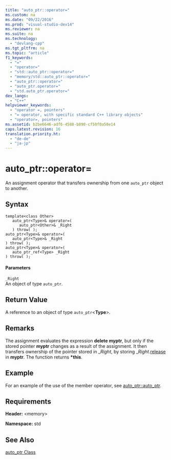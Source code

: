 ```yaml
---
title: "auto_ptr::operator="
ms.custom: na
ms.date: "09/22/2016"
ms.prod: "visual-studio-dev14"
ms.reviewer: na
ms.suite: na
ms.technology: 
  - "devlang-cpp"
ms.tgt_pltfrm: na
ms.topic: "article"
f1_keywords: 
  - "="
  - "operator="
  - "std::auto_ptr::operator="
  - "memory/std::auto_ptr::operator="
  - "auto_ptr::operator="
  - "auto_ptr.operator="
  - "std.auto_ptr.operator="
dev_langs: 
  - "C++"
helpviewer_keywords: 
  - "operator =, pointers"
  - "= operator, with specific standard C++ library objects"
  - "operator=, pointers"
ms.assetid: b2be6646-adf6-4588-b890-cf50f0a58e14
caps.latest.revision: 16
translation.priority.ht: 
  - "de-de"
  - "ja-jp"
---
```

# auto_ptr::operator=
An assignment operator that transfers ownership from one `auto_ptr` object to another.  
  
## Syntax  
  
```  
template<class Other>  
   auto_ptr<Type>& operator=(  
      auto_ptr<Other>& _Right  
   ) throw( );  
auto_ptr<Type>& operator=(  
   auto_ptr<Type>& _Right  
) throw( );  
auto_ptr<Type>& operator=(  
   auto_ptr_ref<Type> _Right  
) throw( );  
```  
  
#### Parameters  
 `_Right`  
 An object of type `auto_ptr`.  
  
## Return Value  
 A reference to an object of type `auto_ptr`<**Type**>.  
  
## Remarks  
 The assignment evaluates the expression **delete myptr**, but only if the stored pointer **myptr** changes as a result of the assignment. It then transfers ownership of the pointer stored in _*Right*, by storing \_*Right*.[release](../vs140/auto_ptr--release.md) in **myptr**. The function returns **\*this**.  
  
## Example  
 For an example of the use of the member operator, see [auto_ptr::auto_ptr](../vs140/auto_ptr--auto_ptr.md).  
  
## Requirements  
 **Header:** \<memory>  
  
 **Namespace:** std  
  
## See Also  
 [auto_ptr Class](../vs140/auto_ptr-class.md)